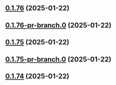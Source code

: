 ## [0.1.76](https://github.com/latha-414/AWS-CICD-web-app/compare/v0.1.76-pr-branch.0...v0.1.76) (2025-01-22)



## [0.1.76-pr-branch.0](https://github.com/latha-414/AWS-CICD-web-app/compare/v0.1.75...v0.1.76-pr-branch.0) (2025-01-22)



## [0.1.75](https://github.com/latha-414/AWS-CICD-web-app/compare/v0.1.75-pr-branch.0...v0.1.75) (2025-01-22)



## [0.1.75-pr-branch.0](https://github.com/latha-414/AWS-CICD-web-app/compare/v0.1.74...v0.1.75-pr-branch.0) (2025-01-22)



## [0.1.74](https://github.com/latha-414/AWS-CICD-web-app/compare/v0.1.74-pr-branch.0...v0.1.74) (2025-01-22)



